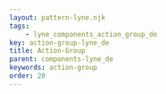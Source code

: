 ```yaml
---
layout: pattern-lyne.njk
tags: 
    - lyne_components_action_group_de
key: action-group-lyne_de
title: Action-Group
parent: components-lyne_de
keywords: action-group
order: 20
---
```

